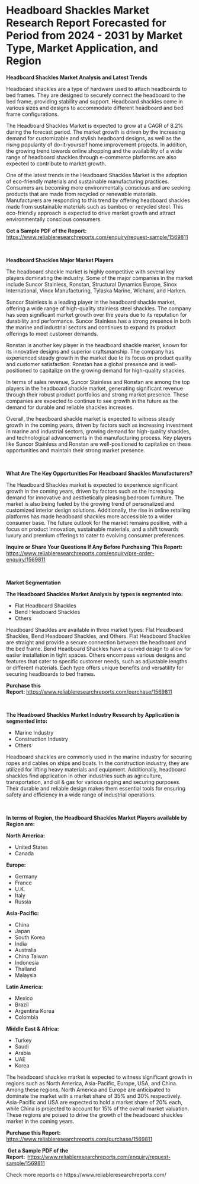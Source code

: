 <p><h1>Headboard Shackles Market Research Report Forecasted for Period from 2024 -  2031 by Market Type, Market Application, and Region</h1></p><p><strong>Headboard Shackles Market Analysis and Latest Trends</strong></p>
<p><p>Headboard shackles are a type of hardware used to attach headboards to bed frames. They are designed to securely connect the headboard to the bed frame, providing stability and support. Headboard shackles come in various sizes and designs to accommodate different headboard and bed frame configurations.</p><p>The Headboard Shackles Market is expected to grow at a CAGR of 8.2% during the forecast period. The market growth is driven by the increasing demand for customizable and stylish headboard designs, as well as the rising popularity of do-it-yourself home improvement projects. In addition, the growing trend towards online shopping and the availability of a wide range of headboard shackles through e-commerce platforms are also expected to contribute to market growth.</p><p>One of the latest trends in the Headboard Shackles Market is the adoption of eco-friendly materials and sustainable manufacturing practices. Consumers are becoming more environmentally conscious and are seeking products that are made from recycled or renewable materials. Manufacturers are responding to this trend by offering headboard shackles made from sustainable materials such as bamboo or recycled steel. This eco-friendly approach is expected to drive market growth and attract environmentally conscious consumers.</p></p>
<p><strong>Get a Sample PDF of the Report:&nbsp;</strong> <a href="https://www.reliableresearchreports.com/enquiry/request-sample/1569811">https://www.reliableresearchreports.com/enquiry/request-sample/1569811</a></p>
<p>&nbsp;</p>
<p><strong>Headboard Shackles Major Market Players</strong></p>
<p><p>The headboard shackle market is highly competitive with several key players dominating the industry. Some of the major companies in the market include Suncor Stainless, Ronstan, Structural Dynamics Europe, Sinox International, Vinox Manufacturing, Tylaska Marine, Wichard, and Harken.</p><p>Suncor Stainless is a leading player in the headboard shackle market, offering a wide range of high-quality stainless steel shackles. The company has seen significant market growth over the years due to its reputation for durability and performance. Suncor Stainless has a strong presence in both the marine and industrial sectors and continues to expand its product offerings to meet customer demands.</p><p>Ronstan is another key player in the headboard shackle market, known for its innovative designs and superior craftsmanship. The company has experienced steady growth in the market due to its focus on product quality and customer satisfaction. Ronstan has a global presence and is well-positioned to capitalize on the growing demand for high-quality shackles.</p><p>In terms of sales revenue, Suncor Stainless and Ronstan are among the top players in the headboard shackle market, generating significant revenue through their robust product portfolios and strong market presence. These companies are expected to continue to see growth in the future as the demand for durable and reliable shackles increases.</p><p>Overall, the headboard shackle market is expected to witness steady growth in the coming years, driven by factors such as increasing investment in marine and industrial sectors, growing demand for high-quality shackles, and technological advancements in the manufacturing process. Key players like Suncor Stainless and Ronstan are well-positioned to capitalize on these opportunities and maintain their strong market presence.</p></p>
<p>&nbsp;</p>
<p><strong>What Are The Key Opportunities For Headboard Shackles Manufacturers?</strong></p>
<p><p>The Headboard Shackles market is expected to experience significant growth in the coming years, driven by factors such as the increasing demand for innovative and aesthetically pleasing bedroom furniture. The market is also being fueled by the growing trend of personalized and customized interior design solutions. Additionally, the rise in online retailing platforms has made headboard shackles more accessible to a wider consumer base. The future outlook for the market remains positive, with a focus on product innovation, sustainable materials, and a shift towards luxury and premium offerings to cater to evolving consumer preferences.</p></p>
<p><strong>Inquire or Share Your Questions If Any Before Purchasing This Report:</strong> <a href="https://www.reliableresearchreports.com/enquiry/pre-order-enquiry/1569811">https://www.reliableresearchreports.com/enquiry/pre-order-enquiry/1569811</a></p>
<p>&nbsp;</p>
<p><strong>Market Segmentation</strong></p>
<p><strong>The Headboard Shackles Market Analysis by types is segmented into:</strong></p>
<p><ul><li>Flat Headboard Shackles</li><li>Bend Headboard Shackles</li><li>Others</li></ul></p>
<p><p>Headboard Shackles are available in three market types: Flat Headboard Shackles, Bend Headboard Shackles, and Others. Flat Headboard Shackles are straight and provide a secure connection between the headboard and the bed frame. Bend Headboard Shackles have a curved design to allow for easier installation in tight spaces. Others encompass various designs and features that cater to specific customer needs, such as adjustable lengths or different materials. Each type offers unique benefits and versatility for securing headboards to bed frames.</p></p>
<p><strong>Purchase this Report:&nbsp;</strong><a href="https://www.reliableresearchreports.com/purchase/1569811">https://www.reliableresearchreports.com/purchase/1569811</a></p>
<p>&nbsp;</p>
<p><strong>The Headboard Shackles Market Industry Research by Application is segmented into:</strong></p>
<p><ul><li>Marine Industry</li><li>Construction Industry</li><li>Others</li></ul></p>
<p><p>Headboard shackles are commonly used in the marine industry for securing ropes and cables on ships and boats. In the construction industry, they are utilized for lifting heavy materials and equipment. Additionally, headboard shackles find application in other industries such as agriculture, transportation, and oil & gas for various rigging and securing purposes. Their durable and reliable design makes them essential tools for ensuring safety and efficiency in a wide range of industrial operations.</p></p>
<p>&nbsp;</p>
<p><strong>In terms of Region, the Headboard Shackles Market Players available by Region are:</strong></p>
<p>
    <p> <strong> North America: </strong>
        <ul>
            <li>United States</li>
            <li>Canada</li>
        </ul>
        </p> 
    <p> <strong> Europe: </strong>
        <ul>
            <li>Germany</li>
            <li>France</li>
            <li>U.K.</li>
            <li>Italy</li>
            <li>Russia</li>
        </ul>
        </p> 
    <p> <strong> Asia-Pacific: </strong>
        <ul>
            <li>China</li>
            <li>Japan</li>
            <li>South Korea</li>
            <li>India</li>
            <li>Australia</li>
            <li>China Taiwan</li>
            <li>Indonesia</li>
            <li>Thailand</li>
            <li>Malaysia</li>
        </ul>
        </p> 
    <p> <strong> Latin America: </strong>
        <ul>
            <li>Mexico</li>
            <li>Brazil</li>
            <li>Argentina Korea</li>
            <li>Colombia</li>
        </ul>
        </p> 
    <p> <strong> Middle East & Africa: </strong>
        <ul>
            <li>Turkey</li>
            <li>Saudi</li>
            <li>Arabia</li>
            <li>UAE</li>
            <li>Korea</li>
        </ul>
    </p>
    </p>
<p><p>The headboard shackles market is expected to witness significant growth in regions such as North America, Asia-Pacific, Europe, USA, and China. Among these regions, North America and Europe are anticipated to dominate the market with a market share of 35% and 30% respectively. Asia-Pacific and USA are expected to hold a market share of 20% each, while China is projected to account for 15% of the overall market valuation. These regions are poised to drive the growth of the headboard shackles market in the coming years.</p></p>
<p><strong>Purchase this Report: </strong><a href="https://www.reliableresearchreports.com/purchase/1569811">https://www.reliableresearchreports.com/purchase/1569811</a></p>
<p>&nbsp;<strong>Get a Sample PDF of the Report:&nbsp;&nbsp;</strong><a href="https://www.reliableresearchreports.com/enquiry/request-sample/1569811">https://www.reliableresearchreports.com/enquiry/request-sample/1569811</a></p>
<p><strong></strong></p>
<p>Check more reports on https://www.reliableresearchreports.com/</p>